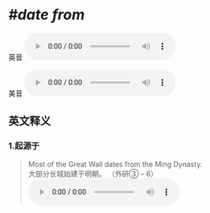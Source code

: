 # ***\#date from*** 
英音
<audio src="./media/date from1.aac" controls="controls"></audio>

美音
<audio src="./media/date from2.aac" controls="controls"></audio>



  

英文释义
---
### 1.**起源于**  

 > Most of the Great Wall dates from the Ming Dynasty.  
 > 大部分长城始建于明朝。  （外研③ – 6）  
<audio src="./media/date-9.aac" controls="controls"></audio>


